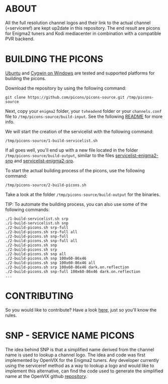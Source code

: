 # ABOUT

All the full resolution channel logos and their link to the actual channel (=serviceref) are kept up2date in this repository. The end result are picons for Enigma2 tuners and Kodi mediacenter in combination with a compatible PVR backend.

# BUILDING THE PICONS

[Ubuntu](http://www.ubuntu.com/download) and [Cygwin on Windows](https://cygwin.com/install.html) are tested and supported platforms for building the picons.

Download the repository by using the following command:
```
git clone https://github.com/picons/picons-source.git /tmp/picons-source
```

Next, copy your `enigma2` folder, your `tvheadend` folder or your `channels.conf` file to `/tmp/picons-source/build-input`. See the following [README](https://github.com/picons/picons-source/blob/master/build-input/README.md) for more info.

We will start the creation of the servicelist with the following command:
```
/tmp/picons-source/1-build-servicelist.sh
```


If all goes well, you'll end up with a new file located in the folder `/tmp/picons-source/build-output`, similar to the files [servicelist-enigma2-snp](https://raw.githubusercontent.com/picons/picons-samples/master/servicelist-enigma2-snp) and [servicelist-enigma2-srp](https://raw.githubusercontent.com/picons/picons-samples/master/servicelist-enigma2-srp).

To start the actual building process of the picons, use the following command:
```
/tmp/picons-source/2-build-picons.sh
```

Take a look at the folder `/tmp/picons-source/build-output` for the binaries.

TIP: To automate the building process, you can also use some of the following commands:

```
./1-build-servicelist.sh srp
./1-build-servicelist.sh snp
./2-build-picons.sh srp-full
./2-build-picons.sh srp-full all
./2-build-picons.sh snp-full
./2-build-picons.sh snp-full all
./2-build-picons.sh snp
./2-build-picons.sh srp
./2-build-picons.sh snp all
./2-build-picons.sh snp 100x60-86x46
./2-build-picons.sh snp 100x60-86x46 all
./2-build-picons.sh srp 100x60-86x46 dark.on.reflection
./2-build-picons.sh snp-full 100x60-86x46 dark.on.reflection
...
```

# CONTRIBUTING

So you would like to contribute? Have a look [here](https://github.com/picons/picons-source/blob/master/CONTRIBUTING.md), just so you'll know the rules.

# SNP - SERVICE NAME PICONS

The idea behind SNP is that a simplified name derived from the channel name is used to lookup a channel logo. The idea and code was first implemented by OpenVIX for the Enigma2 tuners. Any developer currently using the serviceref method as a way to lookup a logo and would like to implement this alternative, can find the code used to generate the simplified name at the OpenVIX github [repository](https://github.com/OpenViX/enigma2/blob/master/lib/python/Components/Renderer/Picon.py#L88-L89).
